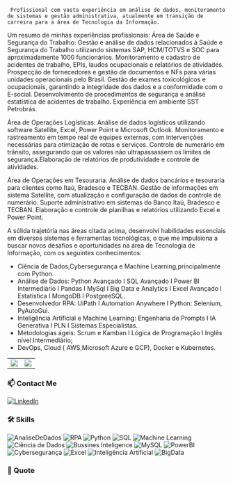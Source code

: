      Profissional com vasta experiência em análise de dados, monitoramento de sistemas e gestão administrativa, atualmente em transição de carreira para a área de Tecnologia da Informação. 

Um resumo de minhas experiências profissionais:
Área de Saúde e Segurança do Trabalho:
Gestão e análise de dados relacionados à Saúde e Segurança do Trabalho utilizando sistemas SAP, HCM/TOTVS e SOC para aproximadamente 1000 funcionários.
Monitoramento e cadastro de acidentes de trabalho, EPIs, laudos ocupacionais e relatórios de atividades.
Prospecção de fornecedores e gestão de documentos e NFs para várias unidades operacionais pelo Brasil. 
Gestão de exames toxicológicos e ocupacionais, garantindo a integridade dos dados e a conformidade com o E-social.
Desenvolvimento de procedimentos de segurança e análise estatística de acidentes de trabalho.
Experiência em ambiente SST Petrobrás. 

Área de Operações Logísticas:
Análise de dados logísticos utilizando software Satellite, Excel, Power Point e Microsoft Outlook.
Monitoramento e rastreamento em tempo real de equipes externas, com intervenções necessárias para otimização de rotas e serviços.
Controle de numerário em trânsito, assegurando que os valores não ultrapassassem os limites de segurança.Elaboração de relatórios de produtividade e controle de atividades.

Área de Operações em Tesouraria:
Análise de dados bancários e tesouraria para clientes como Itaú, Bradesco e TECBAN.
Gestão de informações em sistema Satellite, com atualização e configuração de dados de controle de numerário.
Suporte administrativo em sistemas do Banco Itaú, Bradesco e TECBAN.
Elaboração e controle de planilhas e relatórios utilizando Excel e Power Point.

A sólida trajetória nas áreas citada acima, desenvolvi habilidades essenciais em diversos sistemas e ferramentas tecnológicas, o que me impulsiona a buscar novos desafios e oportunidades na área de Tecnologia de Informação, com os seguintes conhecimentos:
- Ciência de Dados,Cybersegurança e Machine Learning,principalmente com Python.
- Análise de Dados: Python Avançado I SQL Avançado I Power BI Intermediário I Pandas I MySql I Big Data e Analytics I Excel Avançado I Estatistica I MongoDB I PostgreeSQL.
- Desenvolvedor RPA: UiPath I Automation Anywhere I Python: Selenium, PyAutoGui.
- Inteligência Artificial e Machine Learning: Engenharia de Prompts I IA Generativa I PLN I Sistemas Especialistas. 
- Metodologias ágeis: Scrum e Kamban I Lógica de Programação I Inglês nível Intermediário;
- DevOps, Cloud ( AWS,Microsoft Azure e GCP), Docker e Kubernetes.

<table>
  <tr style="border: none;">
    <td style="border: none;">
      <picture>
        <source
          srcset="https://github-readme-stats.vercel.app/api?username=Daniel010203&show_icons=true&theme=dark&title_color=C00102&icon_color=C00102"
          media="(prefers-color-scheme: dark)"
        />
        <source
          srcset="https://github-readme-stats.vercel.app/api?username=Daniel010203&show_icons=true&title_color=C00102&icon_color=C00102"
          media="(prefers-color-scheme: light), (prefers-color-scheme: no-preference)"
        />
        <img src="https://github-readme-stats.vercel.app/api?username=Daniel010203&show_icons=true&title_color=C00102&icon_color=C00102" />
      </picture>
    </td>
    <td style="border: none;">
      <picture>
        <source
          srcset="https://github-readme-stats.vercel.app/api/top-langs/?username=Daniel010203&layout=compact&theme=dark&title_color=C00102"
          media="(prefers-color-scheme: dark)"
        />
        <source
          srcset="https://github-readme-stats.vercel.app/api/top-langs/?username=Daniel010203&layout=compact&title_color=C00102"
          media="(prefers-color-scheme: light), (prefers-color-scheme: no-preference)"
        />
        <img src="https://github-readme-stats.vercel.app/api/top-langs/?username=Daniel010203&layout=compact&title_color=C00102" />
      </picture>
    </td>
  </tr>
</table>

### 📫 Contact Me

[![LinkedIn](https://img.shields.io/badge/-LinkedIn-0077B5?style=flat&logo=LinkedIn&logoColor=white)](https://www.linkedin.com/in/danielvieira-tecnologia-dados-ia/)


### 🛠️ Skills

![AnaliseDeDados](https://img.shields.io/badge/-AnaliseDeDados-E34F36?style=flat&logo=html5&logoColor=white)
![RPA](https://img.shields.io/badge/-RPA-1572B2?style=flat&logo=css3&logoColor=white)
![Python](https://img.shields.io/badge/-Python-563D7C?style=flat&logo=bootstrap&logoColor=white)
![SQL](https://img.shields.io/badge/-SQL-F7DF1E?style=flat&logo=javascript&logoColor=black)
![Machine Learning](https://img.shields.io/badge/-MachineLearning-61DAFB?style=flat&logo=react&logoColor=black)
![Ciência de Dados](https://img.shields.io/badge/-CiênciaDeDados?style=flat&logo=express&logoColor=white)
![Bussines Inteligence](https://img.shields.io/badge/-BussinesInteligence?style=flat&logo=node.js&logoColor=white)
![MySQL](https://img.shields.io/badge/-MySQL-4479A1?style=flat&logo=mysql&logoColor=white)
![PowerBI](https://img.shields.io/badge/-PowerBI-2496ED?style=flat&logo=docker&logoColor=white)
![Cybersegurança](https://img.shields.io/badge/-Cybersegurança-181717?style=flat&logo=github&logoColor=white)
![Excel](https://img.shields.io/badge/-Excel-181817?style=flat&logo=github&logoColor=white)
![Inteligência Artificial](https://img.shields.io/badge/-InteligênciaArtificial-181727?style=flat&logo=github&logoColor=white)
![BigData](https://img.shields.io/badge/-BigData-181719?style=flat&logo=github&logoColor=white)

### 🌟 Quote

